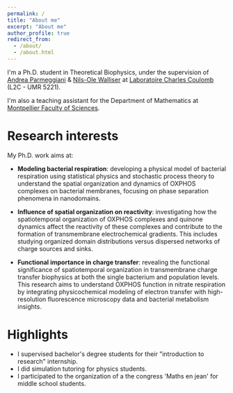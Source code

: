 ```yaml
---
permalink: /
title: "About me"
excerpt: "About me"
author_profile: true
redirect_from: 
  - /about/
  - /about.html
---
```


I'm a Ph.D. student in Theoretical Biophysics, under the supervision of [Andrea Parmeggiani](https://www.linkedin.com/in/andrea-parmeggiani-9600616/?originalSubdomain=fr) & [Nils-Ole Walliser](https://sites.google.com/view/nils-ole-walliser) at [Laboratoire Charles Coulomb](https://coulomb.umontpellier.fr) (L2C - UMR 5221).

I'm also a teaching assistant for the Department of Mathematics at [Montpellier Faculty of Sciences](https://sciences.edu.umontpellier.fr).


Research interests
======
My Ph.D. work aims at:

- <b>Modeling bacterial respiration</b>: developing a physical model of bacterial respiration using statistical physics and stochastic process theory to understand the spatial organization and dynamics of OXPHOS complexes on bacterial membranes, focusing on phase separation phenomena in nanodomains.

- <b>Influence of spatial organization on reactivity</b>: investigating how the spatiotemporal organization of OXPHOS complexes and quinone dynamics affect the reactivity of these complexes and contribute to the formation of transmembrane electrochemical gradients. This includes studying organized domain distributions versus dispersed networks of charge sources and sinks.

- <b>Functional importance in charge transfer</b>: revealing the functional significance of spatiotemporal organization in transmembrane charge transfer biophysics at both the single bacterium and population levels. This research aims to understand OXPHOS function in nitrate respiration by integrating physicochemical modeling of electron transfer with high-resolution fluorescence microscopy data and bacterial metabolism insights.

Highlights
======
- I supervised bachelor's degree students for their "introduction to research" internship.
- I did simulation tutoring for physics students.
- I participated to the organization of a the congress 'Maths en jean' for middle school students.
